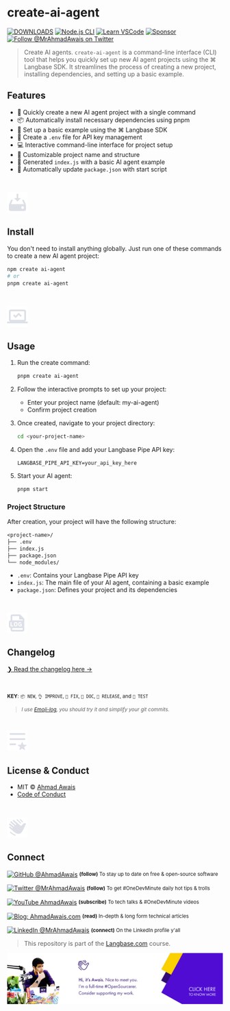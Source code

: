 # create-ai-agent

[![DOWNLOADS](https://img.shields.io/npm/dt/create-ai-agent?label=DOWNLOADS%20%20❯&colorA=000000&colorB=000000&style=flat)](https://www.npmjs.com/package/create-ai-agent) [![Node.js CLI](https://img.shields.io/badge/-NodeCLI.com-gray.svg?colorB=000000&style=flat)](https://NodeCLI.com/?utm_source=FOSS) [![Learn VSCode](https://img.shields.io/badge/-VSCODE.pro-gray.svg?colorB=000000&style=flat)](https://VSCode.pro/?utm_source=FOSS) [![Sponsor](https://img.shields.io/badge/-Sponsor-gray.svg?colorB=000000&style=flat)](https://github.com/ahmadawais/sponsor?utm_source=FOSS)
[![Follow @MrAhmadAwais on Twitter](https://img.shields.io/badge/FOLLOW%20@MRAHMADAWAIS%20%E2%86%92-gray.svg?colorA=000000&colorB=000000&style=flat)](https://twitter.com/mrahmadawais/)

> Create AI agents. `create-ai-agent` is a command-line interface (CLI) tool that helps you quickly set up new AI agent projects using the ⌘ Langbase SDK. It streamlines the process of creating a new project, installing dependencies, and setting up a basic example.

## Features

- 🚀 Quickly create a new AI agent project with a single command
- 📦 Automatically install necessary dependencies using pnpm
- 🔧 Set up a basic example using the ⌘ Langbase SDK
- 🔑 Create a `.env` file for API key management
- 💻 Interactive command-line interface for project setup
- 🎨 Customizable project name and structure
- 📝 Generated `index.js` with a basic AI agent example
- 🔄 Automatically update `package.json` with start script

<br>

[![📟](https://raw.githubusercontent.com/ahmadawais/stuff/master/images/git/install.png)](./../../)

## Install

You don't need to install anything globally. Just run one of these commands to create a new AI agent project:

```sh
npm create ai-agent
# or
pnpm create ai-agent
```

<br>

[![⚙️](https://raw.githubusercontent.com/ahmadawais/stuff/master/images/git/usage.png)](./../../)

## Usage

1. Run the create command:
   ```sh
   pnpm create ai-agent
   ```

2. Follow the interactive prompts to set up your project:
   - Enter your project name (default: my-ai-agent)
   - Confirm project creation

3. Once created, navigate to your project directory:
   ```sh
   cd <your-project-name>
   ```

4. Open the `.env` file and add your Langbase Pipe API key:
   ```
   LANGBASE_PIPE_API_KEY=your_api_key_here
   ```

5. Start your AI agent:
   ```sh
   pnpm start
   ```

### Project Structure

After creation, your project will have the following structure:

```
<project-name>/
├── .env
├── index.js
├── package.json
└── node_modules/
```

- `.env`: Contains your Langbase Pipe API key
- `index.js`: The main file of your AI agent, containing a basic example
- `package.json`: Defines your project and its dependencies

<br>

[![📝](https://raw.githubusercontent.com/ahmadawais/stuff/master/images/git/log.png)](changelog.md)

## Changelog

[❯ Read the changelog here →](changelog.md)

<br>

<small>**KEY**: `📦 NEW`, `👌 IMPROVE`, `🐛 FIX`, `📖 DOC`, `🚀 RELEASE`, and `🤖 TEST`

> _I use [Emoji-log](https://github.com/ahmadawais/Emoji-Log), you should try it and simplify your git commits._

</small>

<br>

[![📃](https://raw.githubusercontent.com/ahmadawais/stuff/master/images/git/license.png)](./../../)

## License & Conduct

- MIT © [Ahmad Awais](https://twitter.com/MrAhmadAwais/)
- [Code of Conduct](code-of-conduct.md)

<br>

[![🙌](https://raw.githubusercontent.com/ahmadawais/stuff/master/images/git/connect.png)](./../../)

## Connect

<div align="left">
    <p><a href="https://github.com/ahmadawais"><img alt="GitHub @AhmadAwais" align="center" src="https://img.shields.io/badge/GITHUB-gray.svg?colorB=6cc644&style=flat" /></a>&nbsp;<small><strong>(follow)</strong> To stay up to date on free & open-source software</small></p>
    <p><a href="https://twitter.com/MrAhmadAwais/"><img alt="Twitter @MrAhmadAwais" align="center" src="https://img.shields.io/badge/TWITTER-gray.svg?colorB=1da1f2&style=flat" /></a>&nbsp;<small><strong>(follow)</strong> To get #OneDevMinute daily hot tips & trolls</small></p>
    <p><a href="https://www.youtube.com/AhmadAwais"><img alt="YouTube AhmadAwais" align="center" src="https://img.shields.io/badge/YOUTUBE-gray.svg?colorB=ff0000&style=flat" /></a>&nbsp;<small><strong>(subscribe)</strong> To tech talks & #OneDevMinute videos</small></p>
    <p><a href="https://AhmadAwais.com/"><img alt="Blog: AhmadAwais.com" align="center" src="https://img.shields.io/badge/MY%20BLOG-gray.svg?colorB=4D2AFF&style=flat" /></a>&nbsp;<small><strong>(read)</strong> In-depth & long form technical articles</small></p>
    <p><a href="https://www.linkedin.com/in/MrAhmadAwais/"><img alt="LinkedIn @MrAhmadAwais" align="center" src="https://img.shields.io/badge/LINKEDIN-gray.svg?colorB=0077b5&style=flat" /></a>&nbsp;<small><strong>(connect)</strong> On the LinkedIn profile y'all</small></p>
</div>


> This repository is part of the [Langbase.com][lb] course.

[lb]: https://Langbase.com?utm_source=github&utm_medium=referral&utm_campaign=ahmadawais/create-ai-agent
[n]: https://NodeCLI.com?utm_source=github&utm_medium=referral&utm_campaign=ahmadawais/create-ai-agent

[![Awais on Twitter](https://raw.githubusercontent.com/ahmadawais/stuff/master/sponsor/sponsor.jpg)](https://github.com/AhmadAwais/sponsor)
